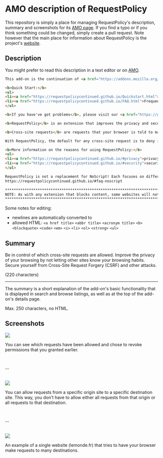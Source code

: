 # AMO description of RequestPolicy

This repository is simply a place for managing RequestPolicy's description,
summary and screenshots for its [AMO page](https://addons.mozilla.org/en-US/firefox/addon/requestpolicy-continued/).
If you find a typo or if you think something could be changed, simply create
a pull request. Note however that the main place for information about
RequestPolicy is the project's [website](https://requestpolicycontinued.github.io/).

## Description

You might prefer to read this description in a text editor or on [AMO](https://addons.mozilla.org/en-US/firefox/addon/requestpolicy-continued/).

```html
This add-on is the continuation of <a href="https://addons.mozilla.org/en-US/firefox/addon/requestpolicy/">RequestPolicy</a>, which has been created by Justin Samuel until 2012.

<b>Quick Start:</b>
<ul>
<li><a href="https://requestpolicycontinued.github.io/Quickstart.html">Learn how to use RequestPolicy</a></li>
<li><a href="https://requestpolicycontinued.github.io/FAQ.html">Frequently Asked Questions</a></li>
</ul>

<b>If you have've got problems</b>, please visit our <a href="https://github.com/RequestPolicyContinued/requestpolicy">GitHub repository</a>. Make sure you've read our <a href="https://requestpolicycontinued.github.io/FAQ.html">FAQ</a> and the <a href="https://requestpolicycontinued.github.io/Contributing">contributing notes</a>. The ChangeLog is available <a href="https://github.com/RequestPolicyContinued/requestpolicy/blob/dev-1.0/ChangeLog.md">here</a>.

<b>RequestPolicy</b> is an extension that improves the privacy and security of your browsing by giving you control over when cross-site requests are allowed by webpages you visit.

<b>Cross-site requests</b> are requests that your browser is told to make by a website you are visiting to a completely different website. Though usually legitimate requests, they often result in advertising companies and other websites knowing your browsing habits, including specific pages you view throughout the day. Among the attacks that cross-site requests are used in, they are particularly dangerous with Cross-Site Request Forgery (CSRF) attacks where your browser is told to make a request to another website and that other website thinks you (the person) meant to make the request.

With RequestPolicy, the default for any cross-site request is to deny it. Users are notified when requests on the current page have been blocked (the status bar flag icon at the bottom right of your browser turns red). Clicking on this status bar flag icon gives you a menu where you can view and modify which requests are blocked and allowed. You can whitelist requests you approve of by origin site, destination site, or specific origin-to-destination.

<b>More information on the reasons for using RequestPolicy:</b>
<ul>
<li><a href="https://requestpolicycontinued.github.io/#privacy">privacy reasons</a></li>
<li><a href="https://requestpolicycontinued.github.io/#security">security reasons</a></li>
</ul>

RequestPolicy is not a replacement for NoScript! Each focuses on different, important issues. For the best security, we recommend using both RequestPolicy and NoScript. More information on the difference between the two is available here:
https://requestpolicycontinued.github.io/#faq-noscript

*********************************************************************************
NOTE: As with any extension that blocks content, some websites will not work properly until you have allowed the required content. If a website you visit isn't working, you can use the RequestPolicy menu to allow the cross-site requests the website needs. After a short while of using RequestPolicy, you will have whitelisted all of the required cross-site requests for sites you frequently visit and you will use the RequestPolicy menu much less.
*********************************************************************************
```

Some notes for editing:

  * newlines are automatically converted to <br>
  * allowed HTML: `<a href title>` `<abbr title>` `<acronym title>` `<b>` `<blockquote>` `<code>` `<em>` `<i>` `<li>` `<ol>` `<strong>` `<ul>`


## Summary

Be in control of which cross-site requests are allowed. Improve the privacy of your browsing by not letting other sites know your browsing habits. Secure yourself from Cross-Site Request Forgery (CSRF) and other attacks.

(220 characters)

---

The summary is a short explanation of the add-on's basic functionality
that is displayed in search and browse listings, as well as at the top of the
add-on's details page.

Max. 250 characters, no HTML.

## Screenshots

<img src="https://raw.githubusercontent.com/RequestPolicyContinued/amo-description/master/images/001.png" />

You can see which requests have been allowed and chose to revoke permissions that you granted earlier.

<br />

--

<br />

<img src="https://raw.githubusercontent.com/RequestPolicyContinued/amo-description/master/images/002.png" />

You can allow requests from a specific origin site to a specific destination site. This way, you don't have to allow either all requests from that origin or all requests to that destination.

<br />

--

<br />

<img src="https://raw.githubusercontent.com/RequestPolicyContinued/amo-description/master/images/003.png" />

An example of a single website (lemonde.fr) that tries to have your browser make requests to many destinations.
